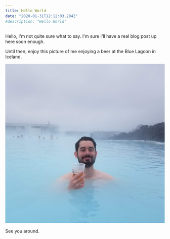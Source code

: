 ```yaml
---
title: Hello World
date: "2020-01-31T12:12:03.284Z"
#description: "Hello World"
---
```


Hello, I'm not quite sure what to say. I'm sure I'll have a real blog post up here soon enough.

Until then, enjoy this picture of me enjoying a beer at the Blue Lagoon in Iceland.

![Me, the happiest I'll ever be.](./happy-place.jpg)

See you around.